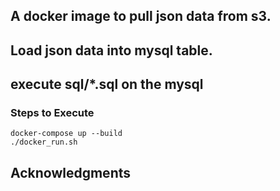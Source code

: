 ## A docker image to pull json data from s3.
## Load json data into mysql table.
## execute sql/*.sql on the mysql

### Steps to Execute

```
docker-compose up --build
./docker_run.sh

```
 
## Acknowledgments

 
